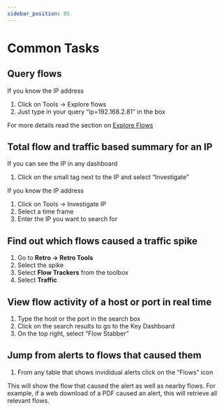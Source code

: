 ```yaml
---
sidebar_position: 05
---
```


# Common Tasks

## Query flows

If you know the IP address

1. Click on Tools -\> Explore flows
2. Just type in your query “ip=192.168.2.81” in the box

For more details read the section on [Explore Flows](/docs/ug/tools/explore_flows)

## Total flow and traffic based summary for an IP

If you can see the IP in any dashboard

1. Click on the small tag next to the IP and select “Investigate”

If you know the IP address

1. Click on Tools -\> Investigate IP
2. Select a time frame
3. Enter the IP you want to search for

## Find out which flows caused a traffic spike

1. Go to **Retro -\> Retro Tools**
2. Select the spike
3. Select **Flow Trackers** from the toolbox
4. Select **Traffic**

## View flow activity of a host or port in real time

1. Type the host or the port in the search box
2. Click on the search results to go to the Key Dashboard
3. On the top right, select “Flow Stabber”

## Jump from alerts to flows that caused them

1. From any table that shows invididual alerts click on the “Flows”
   icon

This will show the flow that caused the alert as well as nearby flows.
For example, if a web download of a PDF caused an alert, this will
retrieve all relevant flows.
